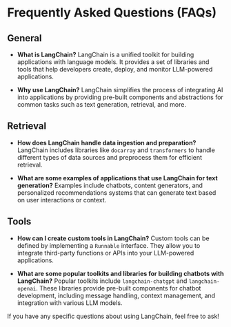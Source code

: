 # Frequently Asked Questions (FAQs)

## General
- **What is LangChain?**
  LangChain is a unified toolkit for building applications with language models. It provides a set of libraries and tools that help developers create, deploy, and monitor LLM-powered applications.

- **Why use LangChain?**
  LangChain simplifies the process of integrating AI into applications by providing pre-built components and abstractions for common tasks such as text generation, retrieval, and more.

## Retrieval
- **How does LangChain handle data ingestion and preparation?**
  LangChain includes libraries like `docarray` and `transformers` to handle different types of data sources and preprocess them for efficient retrieval.

- **What are some examples of applications that use LangChain for text generation?**
  Examples include chatbots, content generators, and personalized recommendations systems that can generate text based on user interactions or context.

## Tools
- **How can I create custom tools in LangChain?**
  Custom tools can be defined by implementing a `Runnable` interface. They allow you to integrate third-party functions or APIs into your LLM-powered applications.

- **What are some popular toolkits and libraries for building chatbots with LangChain?**
  Popular toolkits include `langchain-chatgpt` and `langchain-openai`. These libraries provide pre-built components for chatbot development, including message handling, context management, and integration with various LLM models.

If you have any specific questions about using LangChain, feel free to ask!